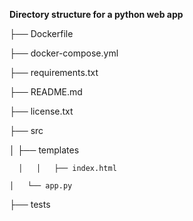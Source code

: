**Directory structure for a python web app**

├── Dockerfile  

├── docker-compose.yml  

├── requirements.txt

├── README.md

├── license.txt

├── src 

   │   ├── templates

      │   │   ├── index.html

    │   └── app.py 

├──  tests  


